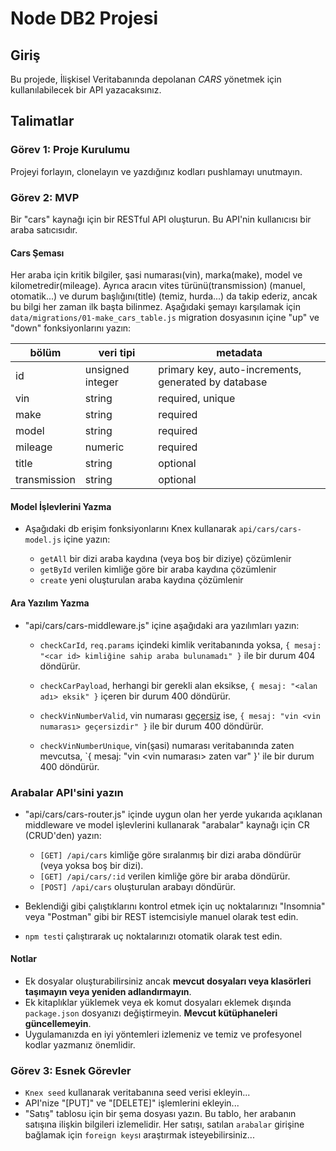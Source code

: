 # Node DB2 Projesi

## Giriş

Bu projede, İlişkisel Veritabanında depolanan _CARS_ yönetmek için kullanılabilecek bir API yazacaksınız.

## Talimatlar

### Görev 1: Proje Kurulumu

Projeyi forlayın, clonelayın ve yazdığınız kodları pushlamayı unutmayın.

### Görev 2: MVP

Bir "cars" kaynağı için bir RESTful API oluşturun. Bu API'nin kullanıcısı bir araba satıcısıdır.

#### Cars Şeması

Her araba için kritik bilgiler, şasi numarası(vin), marka(make), model ve kilometredir(mileage). Ayrıca aracın vites türünü(transmission) (manuel, otomatik...) ve durum başlığını(title)  (temiz, hurda...) da takip ederiz, ancak bu bilgi her zaman ilk başta bilinmez.
Aşağıdaki şemayı karşılamak için `data/migrations/01-make_cars_table.js` migration dosyasının içine "up" ve "down" fonksiyonlarını yazın:

| bölüm        | veri tipi        | metadata                                            |
| ------------ | ---------------- | --------------------------------------------------- |
| id           | unsigned integer | primary key, auto-increments, generated by database |
| vin          | string           | required, unique                                    |
| make         | string           | required                                            |
| model        | string           | required                                            |
| mileage      | numeric          | required                                            |
| title        | string           | optional                                            |
| transmission | string           | optional                                            |

#### Model İşlevlerini Yazma

- Aşağıdaki db erişim fonksiyonlarını Knex kullanarak `api/cars/cars-model.js` içine yazın:

  - `getAll` bir dizi araba kaydına (veya boş bir diziye) çözümlenir
  - `getById` verilen kimliğe göre bir araba kaydına çözümlenir
  - `create` yeni oluşturulan araba kaydına çözümlenir

#### Ara Yazılım Yazma

- "api/cars/cars-middleware.js" içine aşağıdaki ara yazılımları yazın:

  - `checkCarId`, `req.params` içindeki kimlik veritabanında yoksa, `{ mesaj: "<car id> kimliğine sahip araba bulunamadı" }` ile bir durum 404 döndürür.

  - `checkCarPayload`, herhangi bir gerekli alan eksikse, `{ mesaj: "<alan adı> eksik" }` içeren bir durum 400 döndürür.

  - `checkVinNumberValid`, vin numarası [geçersiz](https://www.npmjs.com/package/vin-validator) ise, `{ mesaj: "vin <vin numarası> geçersizdir" }` ile bir durum 400 döndürür.

  - `checkVinNumberUnique`, vin(şasi) numarası veritabanında zaten mevcutsa, `{ mesaj: "vin <vin numarası> zaten var" }' ile bir durum 400 döndürür.

### Arabalar API'sini yazın

- "api/cars/cars-router.js" içinde uygun olan her yerde yukarıda açıklanan middleware ve model işlevlerini kullanarak "arabalar" kaynağı için CR (CRUD'den) yazın:

  - `[GET] /api/cars` kimliğe göre sıralanmış bir dizi araba döndürür (veya yoksa boş bir dizi).
  - `[GET] /api/cars/:id` verilen kimliğe göre bir araba döndürür.
  - `[POST] /api/cars` oluşturulan arabayı döndürür.

- Beklendiği gibi çalıştıklarını kontrol etmek için uç noktalarınızı "Insomnia" veya "Postman" gibi bir REST istemcisiyle manuel olarak test edin.
- `npm test`i çalıştırarak uç noktalarınızı otomatik olarak test edin.

#### Notlar

- Ek dosyalar oluşturabilirsiniz ancak **mevcut dosyaları veya klasörleri taşımayın veya yeniden adlandırmayın**.
- Ek kitaplıklar yüklemek veya ek komut dosyaları eklemek dışında `package.json` dosyanızı değiştirmeyin. **Mevcut kütüphaneleri güncellemeyin**.
- Uygulamanızda en iyi yöntemleri izlemeniz ve temiz ve profesyonel kodlar yazmanız önemlidir.

### Görev 3: Esnek Görevler

- `Knex seed` kullanarak veritabanına seed verisi ekleyin...
- API'nize "[PUT]" ve "[DELETE]" işlemlerini ekleyin...
- "Satış" tablosu için bir şema dosyası yazın. Bu tablo, her arabanın satışına ilişkin bilgileri izlemelidir. Her satışı, satılan `arabalar` girişine bağlamak için `foreign keys`ı araştırmak isteyebilirsiniz...
